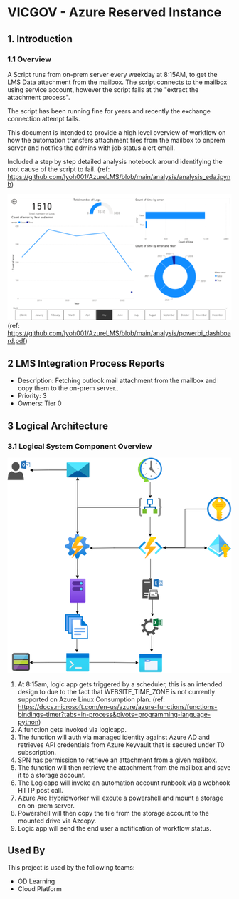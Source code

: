 # VICGOV - Azure Reserved Instance
## 1. Introduction
### 1.1	Overview

A Script runs from on-prem server every weekday at 8:15AM, to get the LMS Data attachment from the mailbox. The script connects to the mailbox using service account, however the script fails at the "extract the attachment process".

The script has been running fine for years and recently the exchange connection attempt fails.

This document is intended to provide a high level overview of workflow on how the automation transfers attachment files from the mailbox to onprem server and notifies the admins with job status alert email.

Included a step by step detailed analysis notebook around identifying the root cause of the script to fail. (ref: https://github.com/lyoh001/AzureLMS/blob/main/analysis/analysis_eda.ipynb)


![Figure 1: Powerbi Dashboard](./.images/dashboard.png)
(ref: https://github.com/lyoh001/AzureLMS/blob/main/analysis/powerbi_dashboard.pdf)

## 2 LMS Integration Process Reports
- Description: Fetching outlook mail attachment from the mailbox and copy them to the on-prem server..
- Priority: 3
- Owners: Tier 0

## 3 Logical Architecture
### 3.1	Logical System Component Overview
![Figure 1: Logical Architecture Overview](./.images/workflow.png)
1. At 8:15am, logic app gets triggered by a scheduler, this is an intended design to due to the fact that WEBSITE_TIME_ZONE is not currently supported on Azure Linux Consumption plan. (ref: https://docs.microsoft.com/en-us/azure/azure-functions/functions-bindings-timer?tabs=in-process&pivots=programming-language-python)
1. A function gets invoked via logicapp. 
1. The function will auth via managed identity against Azure AD and retrieves API credentials from Azure Keyvault that is secured under T0 subscription.
1. SPN has permission to retrieve an attachment from a given mailbox.
1. The function will then retrieve the attachment from the mailbox and save it to a storage account.
1. The Logicapp will invoke an automation account runbook via a webhook HTTP post call.
1. Azure Arc Hybridworker will excute a powershell and mount a storage on on-prem server.
1. Powershell will then copy the file from the storage account to the mounted drive via Azcopy.
1. Logic app will send the end user a notification of workflow status.

## Used By

This project is used by the following teams:

- OD Learning
- Cloud Platform